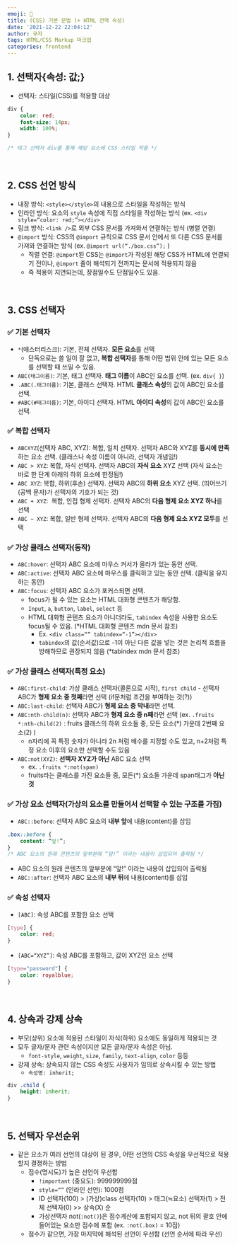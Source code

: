 ```yaml
---
emoji: 🌱
title: (CSS) 기본 문법 (+ HTML 전역 속성)
date: '2021-12-22 22:04:12'
author: 규자
tags: HTML/CSS Markup 마크업
categories: frontend
---
```


## 1. 선택자{속성: 값;}
* 선택자: 스타일(CSS)를 적용할 대상
```css
div {
    color: red;
    font-size: 14px;
    width: 100%;
}

/* 태그 선택자 div를 통해 해당 요소에 CSS 스타일 적용 */
```

<br/>

## 2. CSS 선언 방식
* 내장 방식: `<style></style>`의 내용으로 스타일을 작성하는 방식
* 인라인 방식: 요소의 `style` 속성에 직접 스타일을 작성하는 방식 (ex. `<div style=“color: red;”></div>`
* 링크 방식: `<link />`로 외부 CSS 문서를 가져와서 연결하는 방식 (병렬 연결)
* `@import` 방식: CSS의 `@import` 규칙으로 CSS 문서 안에서 또 다른 CSS 문서를 가져와 연결하는 방식 (ex.  `@import url(“./box.css”);` )
    * 직렬 연결: `@import`된 CSS는 `@import`가 작성된 해당 CSS가 HTML에 연결되기 전이나, `@import` 줄이 해석되기 전까지는 문서에 적용되지 않음
    * 즉 적용이 지연되는데, 장점일수도 단점일수도 있음.

<br/>

## 3. CSS 선택자
### ✅ 기본 선택자
* `*`(애스터리스크): 기본, 전체 선택자. **모든 요소**를 선택
    * 단독으로는 쓸 일이 잘 없고, **복합 선택자**를 통해 어떤 범위 안에 있는 모든 요소를 선택할 때 쓰일 수 있음.
* `ABC(태그이름)`: 기본, 태그 선택자. **태그 이름**이 ABC인 요소를 선택. (ex. `div{ }`)
* `.ABC(.태그이름)`: 기본, 클래스 선택자. HTML **클래스 속성**의 값이 ABC인 요소를 선택.
* `#ABC(#태그이름)`: 기본, 아이디 선택자. HTML **아이디 속성**의 값이 ABC인 요소를 선택.

### ✅ 복합 선택자
* `ABCXYZ`(선택자 ABC, XYZ): 복합, 일치 선택자. 선택자 ABC와 XYZ를 **동시에 만족**하는 요소 선택. (클래스나 속성 이름이 아니라, 선택자 개념임!)
* `ABC > XYZ`: 복합, 자식 선택자. 선택자 ABC의 **자식 요소** XYZ 선택 (자식 요소는 바로 한 단계 아래의 하위 요소에 한정됨!)
* `ABC XYZ`: 복합, 하위(후손) 선택자. 선택자 ABC의 **하위 요소** XYZ 선택. (띄어쓰기(공백 문자)가 선택자의 기호가 되는 것)
* `ABC + XYZ`:  복합, 인접 형제 선택자. 선택자 ABC의 **다음 형제 요소 XYZ 하나**를 선택
* `ABC ~ XYZ`: 복합, 일반 형제 선택자. 선택자 ABC의 **다음 형제 요소 XYZ 모두**를 선택

### ✅ 가상 클래스 선택자(동작)
* `ABC:hover`: 선택자 ABC 요소에 마우스 커서가 올라가 있는 동안 선택.
* `ABC:active`: 선택자 ABC 요소에 마우스를 클릭하고 있는 동안 선택. (클릭을 유지하는 동안)
* `ABC:focus`: 선택자 ABC 요소가 포커스되면 선택. 
    * focus가 될 수 있는 요소는 HTML 대화형 콘텐츠가 해당함. 
    * `Input`, `a`, `button`, `label`, `select` 등
    * HTML 대화형 콘텐츠 요소가 아니더라도, `tabindex` 속성을 사용한 요소도 focus될 수 있음. (*HTML 대화형 콘텐츠 mdn 문서 참조)
        * Ex. `<div class=“” tabindex=“-1”></div>`
        * `tabindex`의 값(순서값)으로 -1이 아닌 다른 값을 넣는 것은 논리적 흐름을 방해하므로 권장되지 않음 (*tabindex mdn 문서 참조)

### ✅ 가상 클래스 선택자(특정 요소)
* `ABC:first-child`: 가상 클래스 선택자(콜론으로 시작), `first child` - 선택자 ABC가 **형제 요소 중 첫째**라면 선택 (if문처럼 조건을 부여하는 것(?))
* `ABC:last-child`: 선택자 ABC가 **형제 요소 중 막내**라면 선택.
* `ABC:nth-child(n)`: 선택자 ABC가 **형제 요소 중 n째**라면 선택 (ex. `.fruits *:nth-child(2)` : fruits 클래스의 하위 요소들 중, 모든 요소(*) 가운데 2번째 요소(2) )
    * n자리에 꼭 특정 숫자가 아니라 2n 처럼 배수를 지정할 수도 있고, n+2처럼 특정 요소 이후의 요소만 선택할 수도 있음
* `ABC:not(XYZ)`: **선택자 XYZ가 아닌** ABC 요소 선택
    * ex. `.fruits *:not(span)`
    * fruits라는 클래스를 가진 요소들 중, 모든(*) 요소들 가운데 span태그가 **아닌 것**

### ✅ 가상 요소 선택자(가상의 요소를 만들어서 선택할 수 있는 구조를 가짐)
* `ABC::before`: 선택자 ABC 요소의 **내부 앞**에 내용(content)를 삽입
```css
.box::before { 
    content: “앞!”; 
}
/* ABC 요소의 원래 콘텐츠의 앞부분에 “앞!” 이라는 내용이 삽입되어 출력됨 */
```
* ABC 요소의 원래 콘텐츠의 앞부분에 “앞!” 이라는 내용이 삽입되어 출력됨
* `ABC::after`: 선택자 ABC 요소의 **내부 뒤**에 내용(content)를 삽입

### ✅ 속성 선택자
* `[ABC]`: 속성 ABC를 포함한 요소 선택
```css
[type] {
    color: red;
}
```
* `[ABC=“XYZ”]`: 속성 ABC를 포함하고, 값이 XYZ인 요소 선택
```css
[type="password"] {
    color: royalblue;
}
```
<br/>

## 4. 상속과 강제 상속
* 부모(상위) 요소에 적용된 스타일이 자식(하위) 요소에도 동일하게 적용되는 것
* 모두 글자/문자 관련 속성이지만 모든 글자/문자 속성은 아님.
    * `font-style`, `weight`, `size`, `family`, `text-align`, `color` 등등
* 강제 상속: 상속되지 않는 CSS 속성도 사용자가 임의로 상속시킬 수 있는 방법
    * `속성명: inherit;`
```css
div .child {
    height: inherit;
}
```
<br/>

## 5. 선택자 우선순위
* 같은 요소가 여러 선언의 대상이 된 경우, 어떤 선언의 CSS 속성을 우선적으로 적용할지 결졍하는 방법
    * 점수(명시도)가 높은 선언이 우선함
        * `!important` (중요도): 999999999점
        * `style=“”` (인라인 선언): 1000점
        * ID 선택자(100) > (가상)class 선택자(10) > 태그(≒요소) 선택자(1) > 전체 선택자(0) >> 상속(X) 순
        * 가상선택자 not(`:not()`)은 점수계산에 포함되지 않고, not 뒤의 괄호 안에 들어있는 요소만 점수에 포함 (ex. `:not(.box)` = 10점)
    * 점수가 같으면, 가장 마지막에 해석된 선언이 우선함 (선언 순서에 따라 우선)

```tos
```